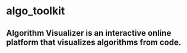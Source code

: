 # algo_toolkit

<h2>Algorithm Visualizer is an interactive online platform that visualizes algorithms from code.<h2>
